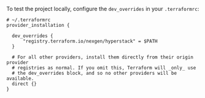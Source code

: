 To test the project locally, configure the `dev_overrides` in your `.terraformrc`:

```shell
# ~/.terraformrc
provider_installation {

  dev_overrides {
      "registry.terraform.io/nexgen/hyperstack" = $PATH
  }

  # For all other providers, install them directly from their origin provider
  # registries as normal. If you omit this, Terraform will _only_ use
  # the dev_overrides block, and so no other providers will be available.
  direct {}
}
```
